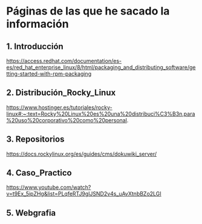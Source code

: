 # Páginas de las que he sacado la información 
## 1. Introducción
https://access.redhat.com/documentation/es-es/red_hat_enterprise_linux/8/html/packaging_and_distributing_software/getting-started-with-rpm-packaging
## 2. Distribución_Rocky_Linux
https://www.hostinger.es/tutoriales/rocky-linux#:~:text=Rocky%20Linux%20es%20una%20distribuci%C3%B3n,para%20uso%20corporativo%20como%20personal.
## 3. Repositorios
https://docs.rockylinux.org/es/guides/cms/dokuwiki_server/
## 4. Caso_Practico
https://www.youtube.com/watch?v=t9Ex_5ipZHg&list=PLqfeRTJ9glJSND2v4s_uAvXtnbBZo2LGI
## 5. Webgrafia
